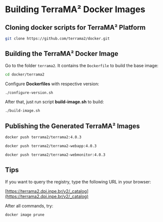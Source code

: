 # Building TerraMA² Docker Images


## Cloning docker scripts for  TerraMA² Platform

```bash
git clone https://github.com/terrama2/docker.git
```


## Building the TerraMA² Docker Image

Go to the folder `terrama2`. It contains the `Dockerfile` to build the base image:

```bash
cd docker/terrama2
```

Configure **Dockerfiles** with respective version:

```bash
./configure-version.sh
```

After that, just run script **build-image.sh** to build:

```bash
./build-image.sh
```

## Publishing the Generated TerraMA² Images

```bash
docker push terrama2/terrama2:4.0.3
```

```bash
docker push terrama2/terrama2-webapp:4.0.3
```

```bash
docker push terrama2/terrama2-webmonitor:4.0.3
```


## Tips

If you want to query the registry, type the following URL in your browser:

[https://terrama2.dpi.inpe.br/v2/_catalog](https://terrama2.dpi.inpe.br/v2/_catalog)

After all commands, try:
```bash
docker image prune
```